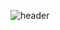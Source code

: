 ![header](https://capsule-render.vercel.app/api?type=venom&color=auto&height=300&section=header&text=Welcome%20to%20rjsdks's%20github&fontSize=50)

<!--
**rjsdks/rjsdks** is a ✨ _special_ ✨ repository because its `README.md` (this file) appears on your GitHub profile.

Here are some ideas to get you started:

- 🔭 I’m currently working on ...
- 🌱 I’m currently learning ...
- 👯 I’m looking to collaborate on ...
- 🤔 I’m looking for help with ...
- 💬 Ask me about ...
- 📫 How to reach me: ...
- 😄 Pronouns: ...
- ⚡ Fun fact: ...
-->
